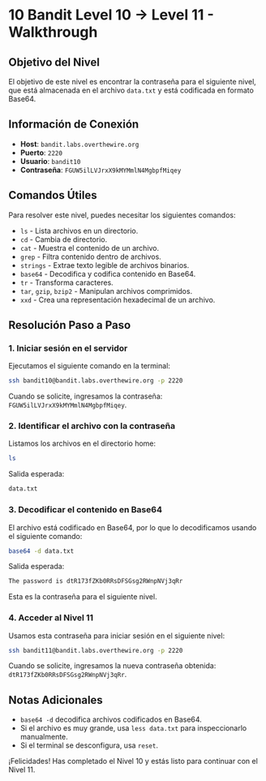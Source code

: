 # 10 Bandit Level 10 → Level 11 - Walkthrough

## Objetivo del Nivel

El objetivo de este nivel es encontrar la contraseña para el siguiente nivel, que está almacenada en el archivo `data.txt` y está codificada en formato Base64.

## Información de Conexión

- **Host**: `bandit.labs.overthewire.org`
- **Puerto**: `2220`
- **Usuario**: `bandit10`
- **Contraseña**: `FGUW5ilLVJrxX9kMYMmlN4MgbpfMiqey`

## Comandos Útiles

Para resolver este nivel, puedes necesitar los siguientes comandos:

- `ls` - Lista archivos en un directorio.
- `cd` - Cambia de directorio.
- `cat` - Muestra el contenido de un archivo.
- `grep` - Filtra contenido dentro de archivos.
- `strings` - Extrae texto legible de archivos binarios.
- `base64` - Decodifica y codifica contenido en Base64.
- `tr` - Transforma caracteres.
- `tar`, `gzip`, `bzip2` - Manipulan archivos comprimidos.
- `xxd` - Crea una representación hexadecimal de un archivo.

## Resolución Paso a Paso

### 1. Iniciar sesión en el servidor

Ejecutamos el siguiente comando en la terminal:

```sh
ssh bandit10@bandit.labs.overthewire.org -p 2220
```

Cuando se solicite, ingresamos la contraseña: `FGUW5ilLVJrxX9kMYMmlN4MgbpfMiqey`.

### 2. Identificar el archivo con la contraseña

Listamos los archivos en el directorio home:

```sh
ls
```

Salida esperada:

```sh
data.txt
```

### 3. Decodificar el contenido en Base64

El archivo está codificado en Base64, por lo que lo decodificamos usando el siguiente comando:

```sh
base64 -d data.txt
```

Salida esperada:

```sh
The password is dtR173fZKb0RRsDFSGsg2RWnpNVj3qRr
```

Esta es la contraseña para el siguiente nivel.

### 4. Acceder al Nivel 11

Usamos esta contraseña para iniciar sesión en el siguiente nivel:

```sh
ssh bandit11@bandit.labs.overthewire.org -p 2220
```

Cuando se solicite, ingresamos la nueva contraseña obtenida: `dtR173fZKb0RRsDFSGsg2RWnpNVj3qRr`.

## Notas Adicionales

- `base64 -d` decodifica archivos codificados en Base64.
- Si el archivo es muy grande, usa `less data.txt` para inspeccionarlo manualmente.
- Si el terminal se desconfigura, usa `reset`.

¡Felicidades! Has completado el Nivel 10 y estás listo para continuar con el Nivel 11.


